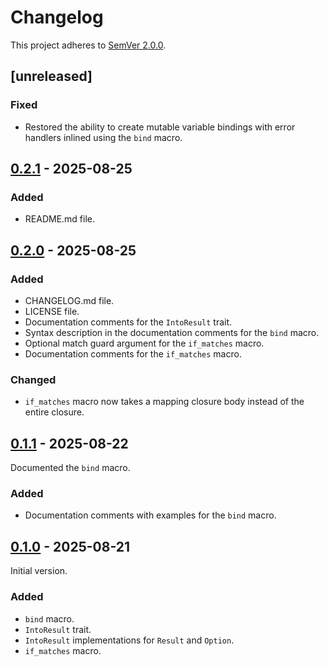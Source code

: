 # Changelog

This project adheres to [SemVer 2.0.0](https://semver.org/spec/v2.0.0.html).


## [unreleased]

### Fixed

- Restored the ability to create mutable variable bindings
  with error handlers inlined using the `bind` macro.


## [0.2.1] - 2025-08-25

### Added

- README.md file.


## [0.2.0] - 2025-08-25

### Added

- CHANGELOG.md file.
- LICENSE file.
- Documentation comments for the `IntoResult` trait.
- Syntax description in the documentation comments for the `bind` macro.
- Optional match guard argument for the `if_matches` macro.
- Documentation comments for the `if_matches` macro.

### Changed

- `if_matches` macro now takes a mapping closure body instead of the entire closure. 


## [0.1.1] - 2025-08-22

Documented the `bind` macro.

### Added

- Documentation comments with examples for the `bind` macro.


## [0.1.0] - 2025-08-21

Initial version.

### Added

- `bind` macro.
- `IntoResult` trait.
- `IntoResult` implementations for `Result` and `Option`.
- `if_matches` macro.


[0.2.1]: https://github.com/dmitry-glvch/el-macro/tree/v0.2.1
[0.2.0]: https://github.com/dmitry-glvch/el-macro/tree/v0.2.0
[0.1.1]: https://github.com/dmitry-glvch/el-macro/tree/v0.1.1
[0.1.0]: https://github.com/dmitry-glvch/el-macro/tree/v0.1.0
